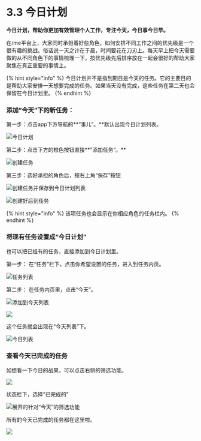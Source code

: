 # 3.3 今日计划

**今日计划，帮助你更加有效管理个人工作，专注今天，今日事今日毕。**

在/me平台上，大家同时承担着好些角色，如何安排不同工作之间的优先级是一个很有趣的挑战。俗话说一天之计在于晨，时间要花在刀刃上。每天早上把今天需要做的从不同角色下的事情梳理一下，按优先级先后排序放在一起会很好的帮助大家聚焦在真正重要的事情上。

{% hint style="info" %}
今日计划并不是指到期日是今天的任务。它的主要目的是帮助大家安排一天想要完成的任务。如果当天没有完成，这些任务在第二天也会保留在今日计划里。
{% endhint %}

### **添加”今天”下的新任务：**

第一步：点击app下方导航的**“事儿”。**默认出现今日计划列表。

![今日计划](<../../.gitbook/assets/Screenshot 2019-10-29 at 14.05.01.png>)

第二步：点击下方的橙色按钮直接**”添加任务“。**

![创建任务](../../.gitbook/assets/m5-2.jpg)

第三步：选好承担的角色后，按右上角“保存”按钮

![创建任务并保存到今日计划列表](../../.gitbook/assets/m5-3.jpeg)

![创建好后到任务](../../.gitbook/assets/m5-4.jpeg)

{% hint style="info" %}
该项任务也会显示在你相应角色的任务栏内。
{% endhint %}

### **将现有任务设置成“今日计划”**

也可以把已经有的任务，直接添加到今日计划里。

第一步： 在“任务”栏下，点击你希望设置的任务，进入到任务内页。

![任务列表](../../.gitbook/assets/m5-7.jpeg)

第二步： 在任务内页里，点击“今天”。

![添加到今天列表](../../.gitbook/assets/m5-8.jpg)

![](../../.gitbook/assets/m5-9.jpg)

这个任务就会出现在“今天列表”下。

![今日列表](../../.gitbook/assets/m5-10.jpg)



### **查看今天已完成的任务**

如想看一下今日的战果，可以点击右侧的筛选功能。

![](../../.gitbook/assets/m5-11.png)

状态栏下，选择“已完成的”

![展开的针对“今天”的筛选功能](../../.gitbook/assets/m5-12.png)

所有的今天已完成的任务都在这里啦。

![](../../.gitbook/assets/m5-13.jpg)
